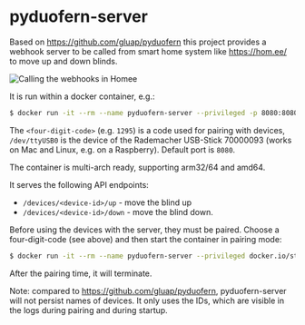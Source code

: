 # pyduofern-server

Based on https://github.com/gluap/pyduofern this project provides a webhook server to be called from smart home system like https://hom.ee/ to move up and down blinds.

![Calling the webhooks in Homee](https://raw.githubusercontent.com/sttts/pyduofern-server/master/homee.png)

It is run within a docker container, e.g.:

```bash
$ docker run -it --rm --name pyduofern-server --privileged -p 8080:8080 docker.io/sttts/pyduofern-server:latest --code <four-digit-code> --device /dev/ttyUSB0 -l 0.0.0.0
```

The `<four-digit-code>` (e.g. `1295`) is a code used for pairing with devices, `/dev/ttyUSB0` is the device of the Rademacher USB-Stick 70000093 (works on Mac and Linux, e.g. on a Raspberry). Default port is `8080`.

The container is multi-arch ready, supporting arm32/64 and amd64.

It serves the following API endpoints:

- `/devices/<device-id>/up` - move the blind up
- `/devices/<device-id>/down` - move the blind down.

Before using the devices with the server, they must be paired. Choose a four-digit-code (see above) and then start the container in pairing mode:

```bash
$ docker run -it --rm --name pyduofern-server --privileged docker.io/sttts/pyduofern-server:latest --code <four-digit-code> --device /dev/ttyUSB0 --pair --pair-time 120
```

After the pairing time, it will terminate.

Note: compared to https://github.com/gluap/pyduofern, pyduofern-server will not persist names of devices. It only uses the IDs, which are visible in the logs during pairing and during startup.
